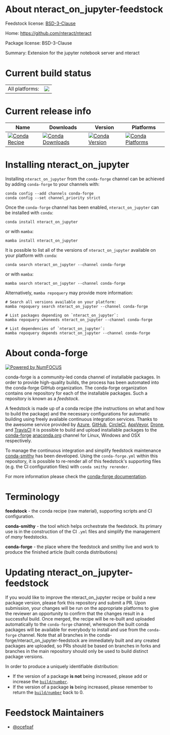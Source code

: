 About nteract_on_jupyter-feedstock
==================================

Feedstock license: [BSD-3-Clause](https://github.com/conda-forge/nteract_on_jupyter-feedstock/blob/main/LICENSE.txt)

Home: https://github.com/nteract/nteract

Package license: BSD-3-Clause

Summary: Extension for the jupyter notebook server and nteract

Current build status
====================


<table><tr><td>All platforms:</td>
    <td>
      <a href="https://dev.azure.com/conda-forge/feedstock-builds/_build/latest?definitionId=6979&branchName=main">
        <img src="https://dev.azure.com/conda-forge/feedstock-builds/_apis/build/status/nteract_on_jupyter-feedstock?branchName=main">
      </a>
    </td>
  </tr>
</table>

Current release info
====================

| Name | Downloads | Version | Platforms |
| --- | --- | --- | --- |
| [![Conda Recipe](https://img.shields.io/badge/recipe-nteract_on_jupyter-green.svg)](https://anaconda.org/conda-forge/nteract_on_jupyter) | [![Conda Downloads](https://img.shields.io/conda/dn/conda-forge/nteract_on_jupyter.svg)](https://anaconda.org/conda-forge/nteract_on_jupyter) | [![Conda Version](https://img.shields.io/conda/vn/conda-forge/nteract_on_jupyter.svg)](https://anaconda.org/conda-forge/nteract_on_jupyter) | [![Conda Platforms](https://img.shields.io/conda/pn/conda-forge/nteract_on_jupyter.svg)](https://anaconda.org/conda-forge/nteract_on_jupyter) |

Installing nteract_on_jupyter
=============================

Installing `nteract_on_jupyter` from the `conda-forge` channel can be achieved by adding `conda-forge` to your channels with:

```
conda config --add channels conda-forge
conda config --set channel_priority strict
```

Once the `conda-forge` channel has been enabled, `nteract_on_jupyter` can be installed with `conda`:

```
conda install nteract_on_jupyter
```

or with `mamba`:

```
mamba install nteract_on_jupyter
```

It is possible to list all of the versions of `nteract_on_jupyter` available on your platform with `conda`:

```
conda search nteract_on_jupyter --channel conda-forge
```

or with `mamba`:

```
mamba search nteract_on_jupyter --channel conda-forge
```

Alternatively, `mamba repoquery` may provide more information:

```
# Search all versions available on your platform:
mamba repoquery search nteract_on_jupyter --channel conda-forge

# List packages depending on `nteract_on_jupyter`:
mamba repoquery whoneeds nteract_on_jupyter --channel conda-forge

# List dependencies of `nteract_on_jupyter`:
mamba repoquery depends nteract_on_jupyter --channel conda-forge
```


About conda-forge
=================

[![Powered by
NumFOCUS](https://img.shields.io/badge/powered%20by-NumFOCUS-orange.svg?style=flat&colorA=E1523D&colorB=007D8A)](https://numfocus.org)

conda-forge is a community-led conda channel of installable packages.
In order to provide high-quality builds, the process has been automated into the
conda-forge GitHub organization. The conda-forge organization contains one repository
for each of the installable packages. Such a repository is known as a *feedstock*.

A feedstock is made up of a conda recipe (the instructions on what and how to build
the package) and the necessary configurations for automatic building using freely
available continuous integration services. Thanks to the awesome service provided by
[Azure](https://azure.microsoft.com/en-us/services/devops/), [GitHub](https://github.com/),
[CircleCI](https://circleci.com/), [AppVeyor](https://www.appveyor.com/),
[Drone](https://cloud.drone.io/welcome), and [TravisCI](https://travis-ci.com/)
it is possible to build and upload installable packages to the
[conda-forge](https://anaconda.org/conda-forge) [anaconda.org](https://anaconda.org/)
channel for Linux, Windows and OSX respectively.

To manage the continuous integration and simplify feedstock maintenance
[conda-smithy](https://github.com/conda-forge/conda-smithy) has been developed.
Using the ``conda-forge.yml`` within this repository, it is possible to re-render all of
this feedstock's supporting files (e.g. the CI configuration files) with ``conda smithy rerender``.

For more information please check the [conda-forge documentation](https://conda-forge.org/docs/).

Terminology
===========

**feedstock** - the conda recipe (raw material), supporting scripts and CI configuration.

**conda-smithy** - the tool which helps orchestrate the feedstock.
                   Its primary use is in the construction of the CI ``.yml`` files
                   and simplify the management of *many* feedstocks.

**conda-forge** - the place where the feedstock and smithy live and work to
                  produce the finished article (built conda distributions)


Updating nteract_on_jupyter-feedstock
=====================================

If you would like to improve the nteract_on_jupyter recipe or build a new
package version, please fork this repository and submit a PR. Upon submission,
your changes will be run on the appropriate platforms to give the reviewer an
opportunity to confirm that the changes result in a successful build. Once
merged, the recipe will be re-built and uploaded automatically to the
`conda-forge` channel, whereupon the built conda packages will be available for
everybody to install and use from the `conda-forge` channel.
Note that all branches in the conda-forge/nteract_on_jupyter-feedstock are
immediately built and any created packages are uploaded, so PRs should be based
on branches in forks and branches in the main repository should only be used to
build distinct package versions.

In order to produce a uniquely identifiable distribution:
 * If the version of a package **is not** being increased, please add or increase
   the [``build/number``](https://docs.conda.io/projects/conda-build/en/latest/resources/define-metadata.html#build-number-and-string).
 * If the version of a package **is** being increased, please remember to return
   the [``build/number``](https://docs.conda.io/projects/conda-build/en/latest/resources/define-metadata.html#build-number-and-string)
   back to 0.

Feedstock Maintainers
=====================

* [@ocefpaf](https://github.com/ocefpaf/)


